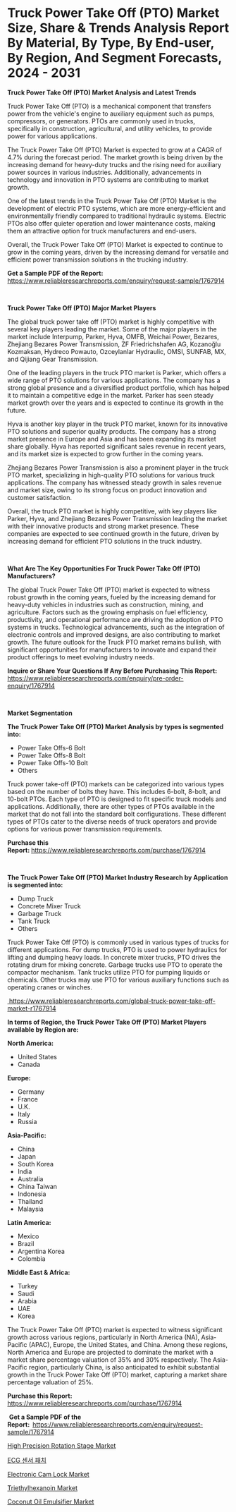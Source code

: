 <p><h1>Truck Power Take Off (PTO) Market Size, Share & Trends Analysis Report By Material, By Type, By End-user, By Region, And Segment Forecasts, 2024 - 2031</h1></p><p><strong>Truck Power Take Off (PTO) Market Analysis and Latest Trends</strong></p>
<p><p>Truck Power Take Off (PTO) is a mechanical component that transfers power from the vehicle's engine to auxiliary equipment such as pumps, compressors, or generators. PTOs are commonly used in trucks, specifically in construction, agricultural, and utility vehicles, to provide power for various applications. </p><p>The Truck Power Take Off (PTO) Market is expected to grow at a CAGR of 4.7% during the forecast period. The market growth is being driven by the increasing demand for heavy-duty trucks and the rising need for auxiliary power sources in various industries. Additionally, advancements in technology and innovation in PTO systems are contributing to market growth.</p><p>One of the latest trends in the Truck Power Take Off (PTO) Market is the development of electric PTO systems, which are more energy-efficient and environmentally friendly compared to traditional hydraulic systems. Electric PTOs also offer quieter operation and lower maintenance costs, making them an attractive option for truck manufacturers and end-users.</p><p>Overall, the Truck Power Take Off (PTO) Market is expected to continue to grow in the coming years, driven by the increasing demand for versatile and efficient power transmission solutions in the trucking industry.</p></p>
<p><strong>Get a Sample PDF of the Report:&nbsp;</strong> <a href="https://www.reliableresearchreports.com/enquiry/request-sample/1767914">https://www.reliableresearchreports.com/enquiry/request-sample/1767914</a></p>
<p>&nbsp;</p>
<p><strong>Truck Power Take Off (PTO) Major Market Players</strong></p>
<p><p>The global truck power take off (PTO) market is highly competitive with several key players leading the market. Some of the major players in the market include Interpump, Parker, Hyva, OMFB, Weichai Power, Bezares, Zhejiang Bezares Power Transmission, ZF Friedrichshafen AG, Kozanoğlu Kozmaksan, Hydreco Powauto, Ozceylanlar Hydraulic, OMSI, SUNFAB, MX, and Qijiang Gear Transmission.</p><p>One of the leading players in the truck PTO market is Parker, which offers a wide range of PTO solutions for various applications. The company has a strong global presence and a diversified product portfolio, which has helped it to maintain a competitive edge in the market. Parker has seen steady market growth over the years and is expected to continue its growth in the future.</p><p>Hyva is another key player in the truck PTO market, known for its innovative PTO solutions and superior quality products. The company has a strong market presence in Europe and Asia and has been expanding its market share globally. Hyva has reported significant sales revenue in recent years, and its market size is expected to grow further in the coming years.</p><p>Zhejiang Bezares Power Transmission is also a prominent player in the truck PTO market, specializing in high-quality PTO solutions for various truck applications. The company has witnessed steady growth in sales revenue and market size, owing to its strong focus on product innovation and customer satisfaction.</p><p>Overall, the truck PTO market is highly competitive, with key players like Parker, Hyva, and Zhejiang Bezares Power Transmission leading the market with their innovative products and strong market presence. These companies are expected to see continued growth in the future, driven by increasing demand for efficient PTO solutions in the truck industry.</p></p>
<p>&nbsp;</p>
<p><strong>What Are The Key Opportunities For Truck Power Take Off (PTO) Manufacturers?</strong></p>
<p><p>The global Truck Power Take Off (PTO) market is expected to witness robust growth in the coming years, fueled by the increasing demand for heavy-duty vehicles in industries such as construction, mining, and agriculture. Factors such as the growing emphasis on fuel efficiency, productivity, and operational performance are driving the adoption of PTO systems in trucks. Technological advancements, such as the integration of electronic controls and improved designs, are also contributing to market growth. The future outlook for the Truck PTO market remains bullish, with significant opportunities for manufacturers to innovate and expand their product offerings to meet evolving industry needs.</p></p>
<p><strong>Inquire or Share Your Questions If Any Before Purchasing This Report:</strong> <a href="https://www.reliableresearchreports.com/enquiry/pre-order-enquiry/1767914">https://www.reliableresearchreports.com/enquiry/pre-order-enquiry/1767914</a></p>
<p>&nbsp;</p>
<p><strong>Market Segmentation</strong></p>
<p><strong>The Truck Power Take Off (PTO) Market Analysis by types is segmented into:</strong></p>
<p><ul><li>Power Take Offs-6 Bolt</li><li>Power Take Offs-8 Bolt</li><li>Power Take Offs-10 Bolt</li><li>Others</li></ul></p>
<p><p>Truck power take-off (PTO) markets can be categorized into various types based on the number of bolts they have. This includes 6-bolt, 8-bolt, and 10-bolt PTOs. Each type of PTO is designed to fit specific truck models and applications. Additionally, there are other types of PTOs available in the market that do not fall into the standard bolt configurations. These different types of PTOs cater to the diverse needs of truck operators and provide options for various power transmission requirements.</p></p>
<p><strong>Purchase this Report:&nbsp;</strong><a href="https://www.reliableresearchreports.com/purchase/1767914">https://www.reliableresearchreports.com/purchase/1767914</a></p>
<p>&nbsp;</p>
<p><strong>The Truck Power Take Off (PTO) Market Industry Research by Application is segmented into:</strong></p>
<p><ul><li>Dump Truck</li><li>Concrete Mixer Truck</li><li>Garbage Truck</li><li>Tank Truck</li><li>Others</li></ul></p>
<p><p>Truck Power Take Off (PTO) is commonly used in various types of trucks for different applications. For dump trucks, PTO is used to power hydraulics for lifting and dumping heavy loads. In concrete mixer trucks, PTO drives the rotating drum for mixing concrete. Garbage trucks use PTO to operate the compactor mechanism. Tank trucks utilize PTO for pumping liquids or chemicals. Other trucks may use PTO for various auxiliary functions such as operating cranes or winches.</p></p>
<p><a href="https://www.reliableresearchreports.com/global-truck-power-take-off-market-r1767914">&nbsp;https://www.reliableresearchreports.com/global-truck-power-take-off-market-r1767914</a></p>
<p><strong>In terms of Region, the Truck Power Take Off (PTO) Market Players available by Region are:</strong></p>
<p>
    <p> <strong> North America: </strong>
        <ul>
            <li>United States</li>
            <li>Canada</li>
        </ul>
        </p> 
    <p> <strong> Europe: </strong>
        <ul>
            <li>Germany</li>
            <li>France</li>
            <li>U.K.</li>
            <li>Italy</li>
            <li>Russia</li>
        </ul>
        </p> 
    <p> <strong> Asia-Pacific: </strong>
        <ul>
            <li>China</li>
            <li>Japan</li>
            <li>South Korea</li>
            <li>India</li>
            <li>Australia</li>
            <li>China Taiwan</li>
            <li>Indonesia</li>
            <li>Thailand</li>
            <li>Malaysia</li>
        </ul>
        </p> 
    <p> <strong> Latin America: </strong>
        <ul>
            <li>Mexico</li>
            <li>Brazil</li>
            <li>Argentina Korea</li>
            <li>Colombia</li>
        </ul>
        </p> 
    <p> <strong> Middle East & Africa: </strong>
        <ul>
            <li>Turkey</li>
            <li>Saudi</li>
            <li>Arabia</li>
            <li>UAE</li>
            <li>Korea</li>
        </ul>
    </p>
    </p>
<p><p>The Truck Power Take Off (PTO) market is expected to witness significant growth across various regions, particularly in North America (NA), Asia-Pacific (APAC), Europe, the United States, and China. Among these regions, North America and Europe are projected to dominate the market with a market share percentage valuation of 35% and 30% respectively. The Asia-Pacific region, particularly China, is also anticipated to exhibit substantial growth in the Truck Power Take Off (PTO) market, capturing a market share percentage valuation of 25%.</p></p>
<p><strong>Purchase this Report: </strong><a href="https://www.reliableresearchreports.com/purchase/1767914">https://www.reliableresearchreports.com/purchase/1767914</a></p>
<p>&nbsp;<strong>Get a Sample PDF of the Report:&nbsp;&nbsp;</strong><a href="https://www.reliableresearchreports.com/enquiry/request-sample/1767914">https://www.reliableresearchreports.com/enquiry/request-sample/1767914</a></p>
<p><strong></strong></p>
<p><p><a href="https://view.publitas.com/reportprime-1/high-precision-rotation-stage-market-analysis-its-cagr-market-segmentation-and-global-industry-overview/">High Precision Rotation Stage Market</a></p><p><a href="https://github.com/fredrickeglers/Market-Research-Report-List-1/blob/main/406258638022.md">ECG 센서 패치</a></p><p><a href="https://view.publitas.com/reportprime-1/analyzing-electronic-cam-lock-market-global-industry-perspective-and-forecast-2024-to-2031/">Electronic Cam Lock Market</a></p><p><a href="https://sudsy-motorcycle-bbc.notion.site/Triethylhexanoin-Market-Share-Evolution-and-Market-Growth-Trends-2024-2031-67ac1f6325c54a7cab1b4d16a50d4d70">Triethylhexanoin Market</a></p><p><a href="https://issuu.com/reportprime-2/docs/coconut-oil-emulsifier-market-size-2030.pptx">Coconut Oil Emulsifier Market</a></p></p>